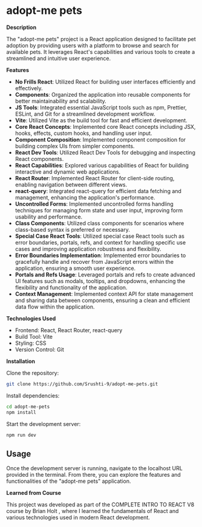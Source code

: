 # adopt-me pets

**Description**

The "adopt-me pets" project is a React application designed to facilitate pet adoption by providing users with a platform to browse and search for available pets. It leverages React's capabilities and various tools to create a streamlined and intuitive user experience.

**Features**

- **No Frills React**: Utilized React for building user interfaces efficiently and effectively.
- **Components**: Organized the application into reusable components for better maintainability and scalability.
- **JS Tools**: Integrated essential JavaScript tools such as npm, Prettier, ESLint, and Git for a streamlined development workflow.
- **Vite**: Utilized Vite as the build tool for fast and efficient development.
- **Core React Concepts**: Implemented core React concepts including JSX, hooks, effects, custom hooks, and handling user input.
- **Component Composition**: Implemented component composition for building complex UIs from simpler components.
- **React Dev Tools**: Utilized React Dev Tools for debugging and inspecting React components.
- **React Capabilities**: Explored various capabilities of React for building interactive and dynamic web applications.
- **React Router**: Implemented React Router for client-side routing, enabling navigation between different views.
- **react-query**: Integrated react-query for efficient data fetching and management, enhancing the application's performance.
- **Uncontrolled Forms**: Implemented uncontrolled forms handling techniques for managing form state and user input, improving form usability and performance.
- **Class Components**: Utilized class components for scenarios where class-based syntax is preferred or necessary.
- **Special Case React Tools**: Utilized special case React tools such as error boundaries, portals, refs, and context for handling specific use cases and improving application robustness and flexibility.
- **Error Boundaries Implementation**: Implemented error boundaries to gracefully handle and recover from JavaScript errors within the application, ensuring a smooth user experience.
- **Portals and Refs Usage**: Leveraged portals and refs to create advanced UI features such as modals, tooltips, and dropdowns, enhancing the flexibility and functionality of the application.
- **Context Management**: Implemented context API for state management and sharing data between components, ensuring a clean and efficient data flow within the application.

**Technologies Used**

- Frontend: React, React Router, react-query
- Build Tool: Vite
- Styling: CSS
- Version Control: Git

**Installation**

Clone the repository:

```bash
git clone https://github.com/Srushti-9/adopt-me-pets.git
```

Install dependencies:

```sh
cd adopt-me-pets
npm install
```

Start the development server:

```sh
npm run dev
```

## Usage

Once the development server is running, navigate to the localhost URL provided in the terminal. From there, you can explore the features and functionalities of the "adopt-me pets" application.

**Learned from Course**

This project was developed as part of the COMPLETE INTRO TO REACT V8 course by Brian Holt , where I learned the fundamentals of React and various technologies used in modern React development.
